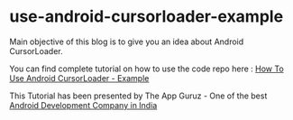# use-android-cursorloader-example

Main objective of this blog is to give you an idea about Android CursorLoader.

You can find complete tutorial on how to use the code repo here : [How To Use Android CursorLoader - Example](http://www.theappguruz.com/android/use-android-cursorloader-example/)

This Tutorial has been presented by The App Guruz - One of the best [Android Development Company in India](http://www.theappguruz.com/android-app-development/)
